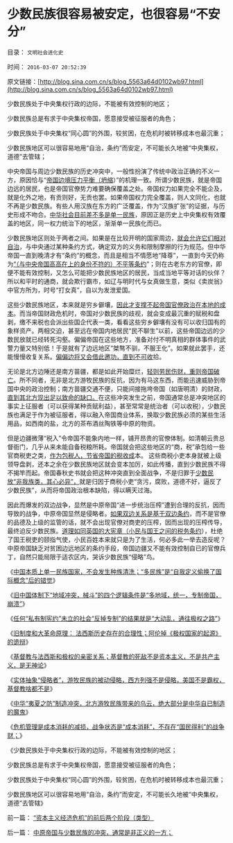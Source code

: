 # 少数民族很容易被安定，也很容易“不安分”

目录： `文明社会进化史` 

时间： `2016-03-07 20:52:39` 

原文链接：[http://blog.sina.com.cn/s/blog_5563a64d0102wb97.html](http://blog.sina.com.cn/s/blog_5563a64d0102wb97.html)

少数民族处于中央集权行政的边际，不能被有效控制的地区；

少数民族总是有求于中央集权帝国，愿意接受被征服者的角色；

少数民族处于中央集权“同心圆”的外围，较贫困，在危机时被转移成本也最沉重；

少数民族地区可以很容易地用“自治，条约”而安定，不可能长久地被“中央集权，道德”去管辖；

中央帝国与周边少数民族的历史冲突中，一般性扮演了传统中政治正确的不义一方，原因恰与“[帝国边境压力平衡（坍缩](http://darthvad.blog.163.com/blog/static/533994702012112343155145/)）”的机理一致。所谓少数民族，就是帝国边远的居民，也是帝国官僚势力难要确保覆盖之处。帝国权力如果完全不能企及，就是化外之地，有贡则好，无贡也罢。如果帝国权力完全覆盖，则人文同化，也就不再是少数民族。有些人用汉族在东方的广泛覆盖，作为“汉族扩张”的证据，与历史形成不吻合。[中华社会目前差不多是单一民族](../../../2016/2/3/中国不会象前苏联和南斯拉夫那样，发生（种族／民族）清洗；.md)，原因正是历史上中央集权有效覆盖的地区，同一权力统治下的地区，渐渐单一民族化而已。

少数民族地区则处于两者之间。如果是在比较开明的国家周边，[就会允许它们相对自治](../../../2009/7/13/扩大基层自治权抑制地区分裂倾向.md)，与中央通过某种条约方式，确定双方的义务和限制摩擦的行为规范。但中华帝国一直到晚清才有“条约”的概念，而且是相当不情愿地“降尊”，一直到今天仍称为[“（与中央帝国高高在上的身份不符的）不平等条约](../../../2011/9/30/西方的租界和东方不平等条约的愤恨.md)”；则在古老东方的官僚，即便不能有效控制，又怎么可能把少数民族地区的居民，当成当地平等对话的伙伴？所以和平时的通商，就会欺行霸市，如辽与明时代与女真做生意，类似《卖炭翁》中官方所为，时号“打女真”，自以为发泄爱国。

这些少数民族地区，本来就是穷乡僻壤，[因此才支撑不起帝国官僚政治在本地的成本](../../../2008/11/20/300万适农区，2000年中国历史文明的含义.md)。而当帝国财政危机时，帝国对少数民族的歧视，就会变成最沉重的赋税和盘剥，缴不来税也会派出些国企代表一类，看看这些穷乡僻壤有没有可以收归国有的象样资产。两相交迫，甚至远在帝国内地居民“民不聊生”以前，这些帝国边远的少数民放就已经转死沟壑。偏偏帝国在这些地方，准备对付不明真相的群体事件的武警力量又特别低！于是就有了边远地区“桀骜不驯，不服王化”。如果就此罢手，还能慢慢收复关系。[偏偏边将又会借此邀功，直到不可收](../../../2010/9/29/罗马边防武警战士的生意经;名利双收的民族英雄.md)拾。

无论是北方边陲还是南方苗疆，都是如此开始糜烂，[轻则劳民伤财，重则帝国破亡](../../../2016/3/5/中原帝国与少数民族的冲突，通常是非正义的一方；.md)。所不同者，无非是北方游牧民族的反抗，因为有马这东西，而能迅速威胁到帝国中央的政治控制；南方苗疆交通不便，只能间接拖垮帝国（如唐明清）的财政，[直到其北方现出足以致命的缺口。](../../../2008/11/27/血的教训：不要妖魔化敌人.md)在这些冲突发生之前，帝国通常总是冲突地区的事实上征服者（可以获得某种贡赋利益），甚至常常是统治者（可以收税），少数民族也满足于作为被征服者，得以融入帝国商业体系，换取少数民族必须的某些生活用品，如西南的盐，北方的茶布酒丝陶铁等中原的物资。

但是边疆微薄“税入”令帝国不能象内地一样，铺开昂贵的官僚体制。如清朝云贵总督衙门，几乎从来未能自备税粮所耗。帝国就会把这些地区的“商，税”承包给一些官商税吏之类，[作为包税人，节省帝国的税收成](../../../2012/1/14/charter型特权经济，通往奴役之路的全景图.md)本。
这些商税小吏本身就被上级领导盘剥，还本之余在少数民族地区就会变本加厉，如此传播，直到少数民族不得不揭竿而起。帝国春秋史书就会把这种冲突直到全面战争，不是归罪于[少数民放“非我族类，其心必异”，](../../../2010/12/1/东西方“夷夏之防”的共同语言.md)就是归因于商税小吏“贪污，腐败，道德不好，逼反了少数民族”，从而将帝国政治根本缺陷，得以瞒天过海。

因此而爆发的双边战争，显然是中原帝国“进一步统治压榨”遭到合理的反抗，因而导致的战争，中原帝国显然是侵略者。[如果双边关系是基于双边条约](../../../2009/7/12/法律共同利益框架下的统一是真正稳定的统一.md)，而不是官僚的品德及上级的监管的话，就不会出现官僚对商吏的压榨，因而出现的压榨传导，最终迫反少数民族。[道理如同英国的大宪章（小民与国王之间的税务条约](../../../2014/10/27/大宪章对于加强国家财政和降低税负痛苦的双重作用.md)），杜绝了国王税吏的颐指气使，小民百姓本来就只是为了生活，何必多此一举去造反呢？中原帝国缺乏对贫困边远地区的条约手段，帝国边疆又不能有效控制自已的官僚兵丁，自然只能局限于适农区内，哭诉少数民族“侵略”鸟。

《[中国本质上单一民族国家，不会发生种族清洗；“多民族”是“自我定义偷换了国际概念”后的错觉](../../../2016/2/3/中国不会象前苏联和南斯拉夫那样，发生（种族／民族）清洗；.md)》

《[旧中国体制下“地域冲突，械斗”的四个逻辑条件是“多地域，统一，专制帝国，崩溃”](../../../2016/2/4/旧中国体制下“民族清洗”的社会学替代“地域冲突，械斗”.md)》

《[任何“私有制宪约”未立的社会“反掉专制”的结果就是“大动乱，通往极权之路”](../../../2016/2/5/解读《旧制度和大革命》原理：专制在历史存在的合理性.md)》

《[旧制度和大革命原理：
法西斯历史存在的合理性；阿伦掉《极权国家的起源》的诡辩](../../../2016/2/29/旧制度和大革命原理：法西斯历史存在的合理性；.md)》

《[基督教与法西斯和极权的亲密关系；基督教的死敌不是资本主义，不是共产主义，是无神论](../../../2016/3/2/基督教是中世纪习惯法的守护者（卫道）；.md)》

《[实体抽象“侵略者”，游牧民族的被动侵略，西方列强不是侵略，美国不是霸权，基督教啥都不是](../../../2016/3/3/实体抽象“侵略者”，衡量“外来危机等级＝中央集权程度”的适当；.md)》

《[中华“夷夏之防”制造冲突，北方游牧民族带来的乌云，绝大部分是中华自已制造的魔鬼](../../../2016/3/5/中原帝国与少数民族的冲突，通常是非正义的一方；.md)》

《[危机管理是成本消耗的减损，战争状态是“成本消耗”，不存在“国民得利”的战争财；](../../../2016/3/6/“好战必亡，忘战必危”的社会学解读“传统自杀模式”；.md)》

《少数民族处于中央集权行政的边际，不能被有效控制的地区；

少数民族总是有求于中央集权帝国，愿意接受被征服者的角色；

少数民族处于中央集权“同心圆”的外围，较贫困，在危机时被转移成本也最沉重；

少数民族地区可以很容易地用“自治，条约”而安定，不可能长久地被“中央集权，道德”去管辖》

前一篇： [“资本主义经济危机”的前后两个阶段（类型）](../../../2016/4/30/“资本主义经济危机”的前后两个阶段（类型）.md)

后一篇： [中原帝国与少数民族的冲突，通常是非正义的一方；](../../../2016/3/5/中原帝国与少数民族的冲突，通常是非正义的一方；.md)

